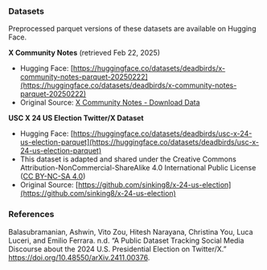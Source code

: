 ### Datasets

Preprocessed parquet versions of these datasets are available on Hugging Face.


**X Community Notes** (retrieved Feb 22, 2025)

- Hugging Face: [https://huggingface.co/datasets/deadbirds/x-community-notes-parquet-20250222](https://huggingface.co/datasets/deadbirds/x-community-notes-parquet-20250222)
- Original Source: [X Community Notes - Download Data](https://x.com/i/communitynotes/download-data)


**USC X 24 US Election Twitter/X Dataset**

- Hugging Face: [https://huggingface.co/datasets/deadbirds/usc-x-24-us-election-parquet](https://huggingface.co/datasets/deadbirds/usc-x-24-us-election-parquet)
- This dataset is adapted and shared under the Creative Commons Attribution-NonCommercial-ShareAlike 4.0 International Public License ([CC BY-NC-SA 4.0](https://creativecommons.org/licenses/by-nc-sa/4.0/))
- Original Source: [https://github.com/sinking8/x-24-us-election](https://github.com/sinking8/x-24-us-election)

### References

Balasubramanian, Ashwin, Vito Zou, Hitesh Narayana, Christina You, Luca Luceri, and Emilio Ferrara. n.d. “A Public Dataset Tracking Social Media Discourse about the 2024 U.S. Presidential Election on Twitter/X.” https://doi.org/10.48550/arXiv.2411.00376.

